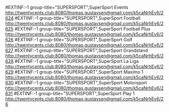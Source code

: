 #EXTINF:-1 group-title="SUPERSPORT",SuperSport Events
http://twentycents.club:8080/thomas.gustavsen@gmail.com/k5caNrhEv6/2624
#EXTINF:-1 group-title="SUPERSPORT",SuperSport Football
http://twentycents.club:8080/thomas.gustavsen@gmail.com/k5caNrhEv6/2625
#EXTINF:-1 group-title="SUPERSPORT",SuperSport Football Plus
http://twentycents.club:8080/thomas.gustavsen@gmail.com/k5caNrhEv6/2626
#EXTINF:-1 group-title="SUPERSPORT",SuperSport Golf
http://twentycents.club:8080/thomas.gustavsen@gmail.com/k5caNrhEv6/2627
#EXTINF:-1 group-title="SUPERSPORT",SuperSport Grandstand
http://twentycents.club:8080/thomas.gustavsen@gmail.com/k5caNrhEv6/2628
#EXTINF:-1 group-title="SUPERSPORT",SuperSport La Liga
http://twentycents.club:8080/thomas.gustavsen@gmail.com/k5caNrhEv6/2629
#EXTINF:-1 group-title="SUPERSPORT",SuperSport Maximo 1
http://twentycents.club:8080/thomas.gustavsen@gmail.com/k5caNrhEv6/2630
#EXTINF:-1 group-title="SUPERSPORT",SuperSport Motorsport
http://twentycents.club:8080/thomas.gustavsen@gmail.com/k5caNrhEv6/2631
#EXTINF:-1 group-title="SUPERSPORT",SuperSport Play 1
http://twentycents.club:8080/thomas.gustavsen@gmail.com/k5caNrhEv6/26
